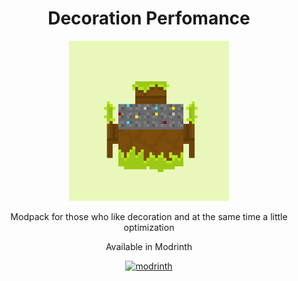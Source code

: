 <h1 align="center">Decoration Perfomance</h1>
<p align="center" style="text-align: center">
  <a href="https://github.com/lostopkk/Decoration-Perfomance">
    <img alt="Deco Peform" src="./Deco Peform.PNG" width="256" height="256"/>
  </a>
</p>
<p align="center">
    Modpack for those who like decoration and at the same time a little optimization
</p>
<p align="center">
    Available in Modrinth
</p>
<p align="center">
   <a href="https://modrinth.com/modpack/decoration-perfomance">
    <img alt="modrinth" src="https://camo.githubusercontent.com/6ed1391df00d9f235524bf69ae963c8e3027e84ac252719d2a3f2309c1b92c38/68747470733a2f2f726577726974652e6d6f6472696e74682e636f6d2f696d616765732f6c6f676f2f69636f6e2e706e67" width="64" height="64"/>
    </a>
</p>


